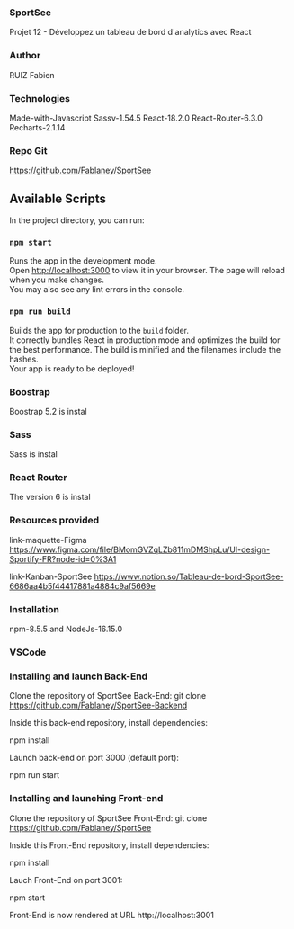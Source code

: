 ### SportSee
Projet 12 - Développez un tableau de bord d'analytics avec React

### Author
RUIZ Fabien

### Technologies
Made-with-Javascript
Sassv-1.54.5
React-18.2.0
React-Router-6.3.0
Recharts-2.1.14

### Repo Git
https://github.com/Fablaney/SportSee

## Available Scripts
In the project directory, you can run:

<!-- To start the project on local server -->
### `npm start`
Runs the app in the development mode.\
Open [http://localhost:3000](http://localhost:3000) to view it in your browser.
The page will reload when you make changes.\
You may also see any lint errors in the console.

<!-- To run the build and post on prod server -->
### `npm run build`
Builds the app for production to the `build` folder.\
It correctly bundles React in production mode and optimizes the build for the best performance.
The build is minified and the filenames include the hashes.\
Your app is ready to be deployed!

<!-- Installations -->
### Boostrap 
Boostrap 5.2 is instal

### Sass
Sass is instal

### React Router
The version 6 is instal

### Resources provided
link-maquette-Figma
https://www.figma.com/file/BMomGVZqLZb811mDMShpLu/UI-design-Sportify-FR?node-id=0%3A1

link-Kanban-SportSee
https://www.notion.so/Tableau-de-bord-SportSee-6686aa4b5f44417881a4884c9af5669e

### Installation
npm-8.5.5
and
NodeJs-16.15.0

### VSCode
### Installing and launch Back-End
Clone the repository of SportSee Back-End:
git clone https://github.com/Fablaney/SportSee-Backend

Inside this back-end repository, install dependencies:

npm install

Launch back-end on port 3000 (default port):

npm run start

### Installing and launching Front-end
Clone the repository of SportSee Front-End:
git clone https://github.com/Fablaney/SportSee

Inside this Front-End repository, install dependencies:

npm install

Lauch Front-End on port 3001:

npm start

Front-End is now rendered at URL http://localhost:3001